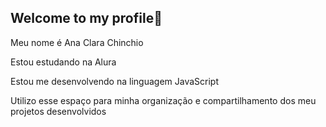 ## Welcome to my profile👋

Meu nome é Ana Clara Chinchio

Estou estudando na Alura

Estou me desenvolvendo na linguagem JavaScript

Utilizo esse espaço para minha organização e compartilhamento dos meu projetos desenvolvidos
<!--
![](https://media1.tenor.com/m/JTS-f7DUT-gAAAAd/lol.gif)
**anachinchio/anachinchio** is a ✨ _special_ ✨ repository because its `README.md` (this file) appears on your GitHub profile.

Here are some ideas to get you started:

- 🔭 I’m currently working on ...
- 🌱 I’m currently learning ...
- 👯 I’m looking to collaborate on ...
- 🤔 I’m looking for help with ...
- 💬 Ask me about ...
- 📫 How to reach me: ...
- 😄 Pronouns: ...
- ⚡ Fun fact: ...
-->

